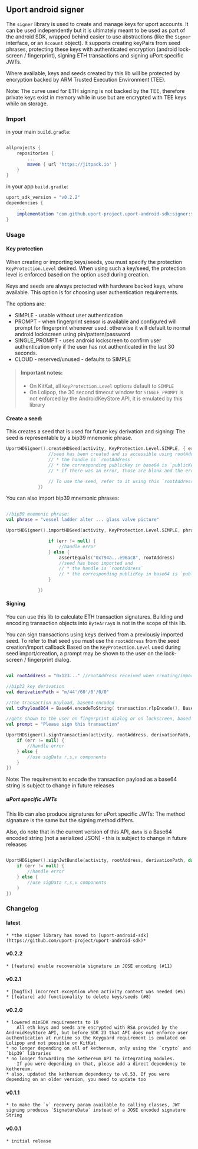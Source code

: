 ## Uport android signer

The `signer` library is used to create and manage keys for uport accounts.
It can be used independently but it is ultimately meant to be used as part of the android SDK, wrapped behind easier to use abstractions (like the `Signer` interface, or an `Account` object).
It supports creating keyPairs from seed phrases,
protecting these keys with authenticated encryption (android lock-screen / fingerprint),
signing ETH transactions and signing uPort specific JWTs.

Where available, keys and seeds created by this lib will be protected by
encryption backed by ARM Trusted Execution Environment (TEE).

Note: The curve used for ETH signing is not backed by the TEE,
therefore private keys exist in memory while in use but are encrypted with TEE keys while on storage.

### Import

in your main `build.gradle`:
```groovy

allprojects {
    repositories {
        ...
        maven { url 'https://jitpack.io' }
    }
}
```
in your app `build.gradle`:
```groovy
uport_sdk_version = "v0.2.2"
dependencies {
    ...
    implementation "com.github.uport-project.uport-android-sdk:signer:$uport_sdk_version"
}
```

### Usage

#### Key protection

When creating or importing keys/seeds, you must specify the protection `KeyProtection.Level` desired.
When using such a key/seed, the protection level is enforced based on the option used during creation.

Keys and seeds are always protected with hardware backed keys, where available.
This option is for choosing user authentication requirements.

The options are:
* SIMPLE - usable without user authentication
* PROMPT - when fingerprint sensor is available and configured will prompt for fingerprint whenever used.
            otherwise it will default to normal android lockscreen using pin/pattern/password
* SINGLE_PROMPT - uses android lockscreen to confirm user authentication
            only if the user has not authenticated in the last 30 seconds.
* CLOUD - reserved/unused - defaults to SIMPLE

> #### Important notes:
> * On KitKat, all `KeyProtection.Level` options default to `SIMPLE`
> * On Lolipop, the 30 second timeout window for `SINGLE_PROMPT` is not enforced by the AndroidKeyStore API, it is emulated by this library

#### Create a seed:

This creates a seed that is used for future key derivation and signing:
The seed is representable by a bip39 mnemonic phrase.

```kotlin
UportHDSigner().createHDSeed(activity, KeyProtection.Level.SIMPLE, { err, rootAddress, publicKey ->
                //seed has been created and is accessible using rootAddress
                // * the handle is `rootAddress`
                // * the corresponding publicKey in base64 is `publicKey`
                // * if there was an error, those are blank and the err object is non null

                // To use the seed, refer to it using this `rootAddress`
            })
```

You can also import bip39 mnemonic phrases:

```kotlin

//bip39 mnemonic phrase:
val phrase = "vessel ladder alter ... glass valve picture"

UportHDSigner().importHDSeed(activity, KeyProtection.Level.SIMPLE, phrase, { err, rootAddress, publicKey ->

                if (err != null) {
                    //handle error
                } else {
                    assertEquals("0x794a...e96ac8", rootAddress)
                    //seed has been imported and
                    // * the handle is `rootAddress`
                    // * the corresponding publicKey in base64 is `publicKey`
                }

            })
```

#### Signing

You can use this lib to calculate ETH transaction signatures.
Building and encoding transaction objects into `ByteArray`s is not in the scope of this lib.

You can sign transactions using keys derived from a previously imported seed.
To refer to that seed you must use the `rootAddress` from the seed creation/import callback
Based on the `KeyProtection.Level` used during seed import/creation, a prompt may be shown to the user
on the lock-screen / fingerprint dialog.

```kotlin

val rootAddress = "0x123..." //rootAddress received when creating/importing the seed

//bip32 key derivation
val derivationPath = "m/44'/60'/0'/0/0"

//the transaction payload, base64 encoded
val txPayloadB64 = Base64.encodeToString( transaction.rlpEncode(), Base64.DEFAULT )

//gets shown to the user on fingerprint dialog or on lockscreen, based on `KeyProtection.Level` used
val prompt = "Please sign this transaction"

UportHDSigner().signTransaction(activity, rootAddress, derivationPath, txPayloadB64, prompt, { err, sigData ->
    if (err != null) {
        //handle error
    } else {
        //use sigData r,s,v components
    }
})

```

Note: The requirement to encode the transaction payload as a base64 string is subject to change in future releases

##### uPort specific JWTs

This lib can also produce signatures for uPort specific JWTs:
The method signature is the same but the signing method differs.

Also, do note that in the current version of this API,
 `data` is a Base64 encoded string (not a serialized JSON) - this is subject to change in future releases

```kotlin

UportHDSigner().signJwtBundle(activity, rootAddress, derivationPath, data, prompt, { err, sigData ->
    if (err != null) {
        //handle error
    } else {
        //use sigData r,s,v components
    }
})

```


### Changelog


#### latest
    * *the signer library has moved to [uport-android-sdk](https://github.com/uport-project/uport-android-sdk)*

#### v0.2.2
    * [feature] enable recoverable signature in JOSE encoding (#11)

#### v0.2.1
    * [bugfix] incorrect exception when activity context was needed (#5)
    * [feature] add functionality to delete keys/seeds (#8)

#### v0.2.0
    * lowered minSDK requirements to 19
        All eth keys and seeds are encrypted with RSA provided by the AndroidKeyStore API, but before SDK 23 that API does not enforce user authentication at runtime so the Keyguard requirement is emulated on Lolipop and not possible on KitKat
    * no longer depending on all of kethereum, only using the `crypto` and `bip39` libraries
    * no longer forwarding the kethereum API to integrating modules.
        If you were depending on that, please add a direct dependency to kethereum.
    * also, updated the kethereum dependency to v0.53. If you were depending on an older version, you need to update too

#### v0.1.1
    * to make the `v` recovery param available to calling classes, JWT signing produces `SignatureData` instead of a JOSE encoded signature String

#### v0.0.1
    * initial release
